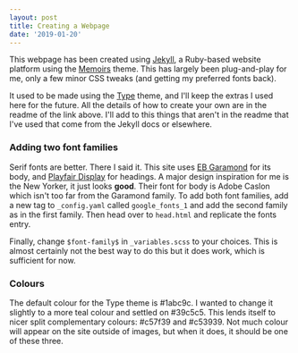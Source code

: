 ```yaml
---
layout: post
title: Creating a Webpage
date: '2019-01-20'
---
```


This webpage has been created using [Jekyll](https://jekyllrb.com/), a Ruby-based website platform using the [Memoirs](https://www.wowthemes.net/memoirs-free-jekyll-theme/) theme. This has largely been plug-and-play for me, only a few minor CSS tweaks (and getting my preferred fonts back).

It used to be made using the [Type](https://github.com/rohanchandra/type-theme) theme, and I'll keep the extras I used here for the future. All the details of how to create your own are in the readme of the link above. I'll add to this things that aren't in the readme that I've used that come from the Jekyll docs or elsewhere.

### Adding two font families

Serif fonts are better. There I said it. This site uses [EB Garamond](https://fonts.google.com/specimen/EB+Garamond) for its body, and [Playfair Display](https://fonts.google.com/specimen/Playfair+Display) for headings. A major design inspiration for me is the New Yorker, it just looks **good**. Their font for body is Adobe Caslon which isn't too far from the Garamond family. To add both font families, add a new tag to `_config.yaml` called `google_fonts_1` and add the second family as in the first family. Then head over to `head.html` and replicate the fonts entry.

Finally, change `$font-family$` in `_variables.scss` to your choices. This is almost certainly not the best way to do this but it does work, which is sufficient for now.

### Colours

The default colour for the Type theme is #1abc9c. I wanted to change it slightly to a more teal colour and settled on #39c5c5. This lends itself to nicer split complementary colours: #c57f39 and #c53939. Not much colour will appear on the site outside of images, but when it does, it should be one of these three.

